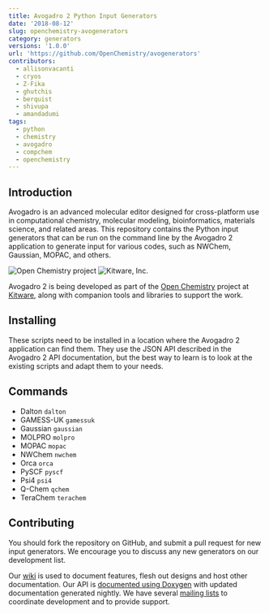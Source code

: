 ```yaml
---
title: Avogadro 2 Python Input Generators
date: '2018-08-12'
slug: openchemistry-avogenerators
category: generators
versions: '1.0.0'
url: 'https://github.com/OpenChemistry/avogenerators'
contributors:
  - allisonvacanti
  - cryos
  - Z-Fika
  - ghutchis
  - berquist
  - shivupa
  - amandadumi
tags:
  - python
  - chemistry
  - avogadro
  - compchem
  - openchemistry
---
```


Introduction
------------

Avogadro is an advanced molecular editor designed for cross-platform use in
computational chemistry, molecular modeling, bioinformatics, materials science,
and related areas. This repository contains the Python input generators that
can be run on the command line by the Avogadro 2 application to generate input
for various codes, such as NWChem, Gaussian, MOPAC, and others.


![Open Chemistry project][OpenChemistryLogo]
![Kitware, Inc.][KitwareLogo]

Avogadro 2 is being developed as part of the [Open Chemistry][OpenChemistry]
project at [Kitware][Kitware], along with companion tools and libraries to
support the work.

Installing
----------

These scripts need to be installed in a location where the Avogadro 2
application can find them. They use the JSON API described in the Avogadro 2
API documentation, but the best way to learn is to look at the existing scripts
and adapt them to your needs.

Commands
--------

  * Dalton `dalton`
  * GAMESS-UK `gamessuk `
  * Gaussian `gaussian `
  * MOLPRO `molpro `
  * MOPAC `mopac `
  * NWChem `nwchem `
  * Orca `orca `
  * PySCF `pyscf `
  * Psi4 `psi4 `
  * Q-Chem `qchem `
  * TeraChem `terachem`

Contributing
------------

You should fork the repository on GitHub, and submit a pull request for new
input generators. We encourage you to discuss any new generators on our
development list.

Our [wiki][Wiki] is used to document features, flesh out designs and host other
documentation. Our API is [documented using Doxygen][Doxygen] with updated
documentation generated nightly. We have several [mailing lists][MailingLists]
to coordinate development and to provide support.

  [Avogadro2Logo]: https://openchemistry.org/files/assets/img/logos/avogadro2.png "Avogadro2"
  [OpenChemistry]: https://openchemistry.org/ "Open Chemistry Project"
  [OpenChemistryLogo]: https://openchemistry.org/files/assets/img/logos/openchem128.png "Open Chemistry"
  [Kitware]: https://kitware.com/ "Kitware, Inc."
  [KitwareLogo]: https://www.kitware.com/img/small_logo_over.png "Kitware"
  [Avogadro1]: https://avogadro.openmolecules.net/ "Avogadro 1"
  [Dashboard]: https://cdash.openchemistry.org/index.php?project=AvogadroApp "Avogadro Dashboard"
  [Development]: https://wiki.openchemistry.org/Development "Development guide"
  [Projects]: https://projects.openchemistry.org/ "Project trackers"
  [Wiki]: https://wiki.openchemistry.org/ "Open Chemistry wiki"
  [Doxygen]: https://doc.openchemistry.org/avogadrolibs/api/ "API documentation"
  [MailingLists]: https://openchemistry.org/OpenChemistry/help/mailing.html
